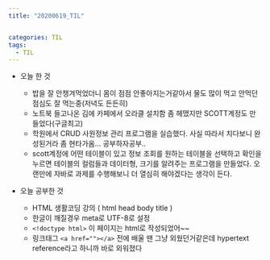 ```yaml
---
title: "20200619_TIL"


categories: TIL
tags:
  - TIL
---
```


- 오늘 한 것

  - 밥을 잘 안챙겨먹었더니 몸이 점점 안좋아지는거같아서 물도 많이 먹고 안먹던 점심도 잘 먹는중(저녁도 든든히)
  - 노트북 들고나온 김에 카페에서 오라클 설치함 좀 헤맸지만 SCOTT계정도 만들었다(구글최고)
  - 학원에서 CRUD 사원정보 관리 프로그램을 실습했다. 사실 따라서 치다보니 완성된거라 좀 현타가옴... 공부하자공부..
  - scott계정에 어떤 테이블이 있고 정보 조회를 원하는 테이블을 선택하고 확인을 누르면 테이블의 컬럼들과 데이터형, 크기를 알려주는 프로그램을 만들었다.
    오랜만에 자바로 과제를 수행해보니 더 열심히 해야겠다는 생각이 든다.

- 오늘 공부한 것
  - HTML 생활코딩 강의 ( html head body title )
  - 한글이 깨질경우 meta로 UTF-8로 설정
  - `<!doctype html>` 이 페이지는 html로 작성되었어~~
  - 링크태그 `<a href=""></a>` 전에 배울 땐 그냥 외웠던거같은데 hypertext reference라고 하니까 바로 외워졌다
